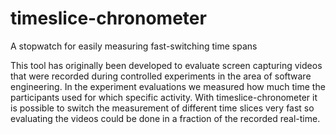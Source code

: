 # timeslice-chronometer
A stopwatch for easily measuring fast-switching time spans

This tool has originally been developed to evaluate screen capturing videos that were recorded during controlled experiments in the area of software engineering. In the experiment evaluations we measured how much time the participants used for which specific activity. With timeslice-chronometer it is possible to switch the measurement of different time slices very fast so evaluating the videos could be done in a fraction of the recorded real-time.
